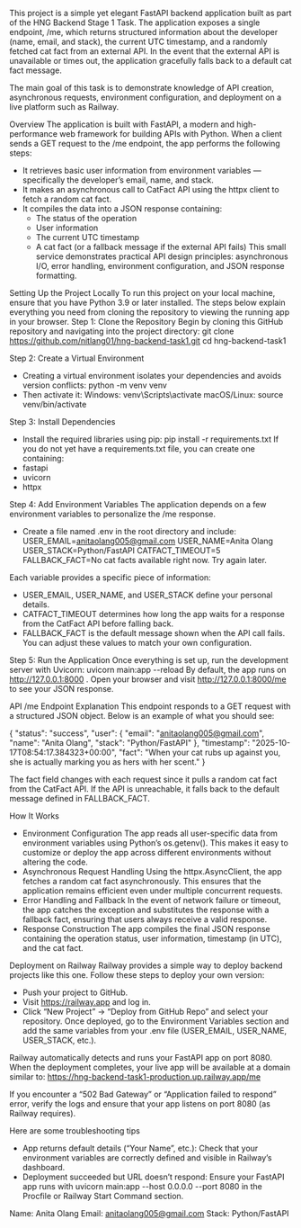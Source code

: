 This project is a simple yet elegant FastAPI backend application built as part of the HNG Backend Stage 1 Task. The application exposes a single endpoint, /me, which returns structured information about the developer (name, email, and stack), the current UTC timestamp, and a randomly fetched cat fact from an external API. In the event that the external API is unavailable or times out, the application gracefully falls back to a default cat fact message.

The main goal of this task is to demonstrate knowledge of API creation, asynchronous requests, environment configuration, and deployment on a live platform such as Railway.

Overview
The application is built with FastAPI, a modern and high-performance web framework for building APIs with Python.
When a client sends a GET request to the /me endpoint, the app performs the following steps:
- It retrieves basic user information from environment variables — specifically the developer’s email, name, and stack.
- It makes an asynchronous call to CatFact API using the httpx client to fetch a random cat fact.
- It compiles the data into a JSON response containing:
  - The status of the operation
  - User information
  - The current UTC timestamp
  - A cat fact (or a fallback message if the external API fails)
This small service demonstrates practical API design principles: asynchronous I/O, error handling, environment configuration, and JSON response formatting.

Setting Up the Project Locally
To run this project on your local machine, ensure that you have Python 3.9 or later installed. The steps below explain everything you need from cloning the repository to viewing the running app in your browser.
Step 1: Clone the Repository
Begin by cloning this GitHub repository and navigating into the project directory:
git clone https://github.com/nitlang01/hng-backend-task1.git
cd hng-backend-task1

Step 2: Create a Virtual Environment
- Creating a virtual environment isolates your dependencies and avoids version conflicts:
python -m venv venv
- Then activate it:
Windows:
venv\Scripts\activate
macOS/Linux:
source venv/bin/activate

Step 3: Install Dependencies
- Install the required libraries using pip:
pip install -r requirements.txt
If you do not yet have a requirements.txt file, you can create one containing:
- fastapi
- uvicorn
- httpx

Step 4: Add Environment Variables
The application depends on a few environment variables to personalize the /me response.
- Create a file named .env in the root directory and include:
USER_EMAIL=anitaolang005@gmail.com
USER_NAME=Anita Olang
USER_STACK=Python/FastAPI
CATFACT_TIMEOUT=5
FALLBACK_FACT=No cat facts available right now. Try again later.

Each variable provides a specific piece of information:
- USER_EMAIL, USER_NAME, and USER_STACK define your personal details.
- CATFACT_TIMEOUT determines how long the app waits for a response from the CatFact API before falling back.
- FALLBACK_FACT is the default message shown when the API call fails.
You can adjust these values to match your own configuration.

Step 5: Run the Application
Once everything is set up, run the development server with Uvicorn:
uvicorn main:app --reload
By default, the app runs on http://127.0.0.1:8000
.
Open your browser and visit http://127.0.0.1:8000/me
 to see your JSON response.

API /me Endpoint Explanation
This endpoint responds to a GET request with a structured JSON object. Below is an example of what you should see:

{
  "status": "success",
  "user": {
    "email": "anitaolang005@gmail.com",
    "name": "Anita Olang",
    "stack": "Python/FastAPI"
  },
  "timestamp": "2025-10-17T08:54:17.384323+00:00",
  "fact": "When your cat rubs up against you, she is actually marking you as hers with her scent."
}

The fact field changes with each request since it pulls a random cat fact from the CatFact API.
If the API is unreachable, it falls back to the default message defined in FALLBACK_FACT.

How It Works
- Environment Configuration
The app reads all user-specific data from environment variables using Python’s os.getenv(). This makes it easy to customize or deploy the app across different environments without altering the code.
- Asynchronous Request Handling
Using the httpx.AsyncClient, the app fetches a random cat fact asynchronously. This ensures that the application remains efficient even under multiple concurrent requests.
- Error Handling and Fallback
In the event of network failure or timeout, the app catches the exception and substitutes the response with a fallback fact, ensuring that users always receive a valid response.
- Response Construction
The app compiles the final JSON response containing the operation status, user information, timestamp (in UTC), and the cat fact.

Deployment on Railway
Railway provides a simple way to deploy backend projects like this one. Follow these steps to deploy your own version:
- Push your project to GitHub.
- Visit https://railway.app and log in.
- Click “New Project” → “Deploy from GitHub Repo” and select your repository.
Once deployed, go to the Environment Variables section and add the same variables from your .env file (USER_EMAIL, USER_NAME, USER_STACK, etc.).

Railway automatically detects and runs your FastAPI app on port 8080. When the deployment completes, your live app will be available at a domain similar to:
https://hng-backend-task1-production.up.railway.app/me


If you encounter a “502 Bad Gateway” or “Application failed to respond” error, verify the logs and ensure that your app listens on port 8080 (as Railway requires).

Here are some troubleshooting tips
- App returns default details (“Your Name”, etc.):
Check that your environment variables are correctly defined and visible in Railway’s dashboard.
- Deployment succeeded but URL doesn’t respond:
Ensure your FastAPI app runs with uvicorn main:app --host 0.0.0.0 --port 8080 in the Procfile or Railway Start Command section.





Name: Anita Olang
Email: anitaolang005@gmail.com
Stack: Python/FastAPI
